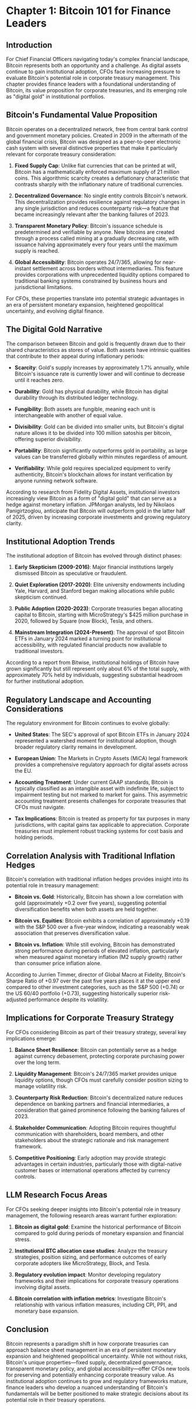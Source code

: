 # Chapter 1: Bitcoin 101 for Finance Leaders

## Introduction

For Chief Financial Officers navigating today's complex financial landscape, Bitcoin represents both an opportunity and a challenge. As digital assets continue to gain institutional adoption, CFOs face increasing pressure to evaluate Bitcoin's potential role in corporate treasury management. This chapter provides finance leaders with a foundational understanding of Bitcoin, its value proposition for corporate treasuries, and its emerging role as "digital gold" in institutional portfolios.

## Bitcoin's Fundamental Value Proposition

Bitcoin operates on a decentralized network, free from central bank control and government monetary policies. Created in 2009 in the aftermath of the global financial crisis, Bitcoin was designed as a peer-to-peer electronic cash system with several distinctive properties that make it particularly relevant for corporate treasury consideration:

1. **Fixed Supply Cap**: Unlike fiat currencies that can be printed at will, Bitcoin has a mathematically enforced maximum supply of 21 million coins. This algorithmic scarcity creates a deflationary characteristic that contrasts sharply with the inflationary nature of traditional currencies.

2. **Decentralized Governance**: No single entity controls Bitcoin's network. This decentralization provides resilience against regulatory changes in any single jurisdiction and reduces counterparty risk—a feature that became increasingly relevant after the banking failures of 2023.

3. **Transparent Monetary Policy**: Bitcoin's issuance schedule is predetermined and verifiable by anyone. New bitcoins are created through a process called mining at a gradually decreasing rate, with issuance halving approximately every four years until the maximum supply is reached.

4. **Global Accessibility**: Bitcoin operates 24/7/365, allowing for near-instant settlement across borders without intermediaries. This feature provides corporations with unprecedented liquidity options compared to traditional banking systems constrained by business hours and jurisdictional limitations.

For CFOs, these properties translate into potential strategic advantages in an era of persistent monetary expansion, heightened geopolitical uncertainty, and evolving digital finance.

## The Digital Gold Narrative

The comparison between Bitcoin and gold is frequently drawn due to their shared characteristics as stores of value. Both assets have intrinsic qualities that contribute to their appeal during inflationary periods:

- **Scarcity**: Gold's supply increases by approximately 1.7% annually, while Bitcoin's issuance rate is currently lower and will continue to decrease until it reaches zero.
  
- **Durability**: Gold has physical durability, while Bitcoin has digital durability through its distributed ledger technology.
  
- **Fungibility**: Both assets are fungible, meaning each unit is interchangeable with another of equal value.
  
- **Divisibility**: Gold can be divided into smaller units, but Bitcoin's digital nature allows it to be divided into 100 million satoshis per bitcoin, offering superior divisibility.

- **Portability**: Bitcoin significantly outperforms gold in portability, as large values can be transferred globally within minutes regardless of amount.

- **Verifiability**: While gold requires specialized equipment to verify authenticity, Bitcoin's blockchain allows for instant verification by anyone running network software.

According to research from Fidelity Digital Assets, institutional investors increasingly view Bitcoin as a form of "digital gold" that can serve as a hedge against monetary inflation. JPMorgan analysts, led by Nikolaos Panigirtzoglou, anticipate that Bitcoin will outperform gold in the latter half of 2025, driven by increasing corporate investments and growing regulatory clarity.

## Institutional Adoption Trends

The institutional adoption of Bitcoin has evolved through distinct phases:

1. **Early Skepticism (2009-2016)**: Major financial institutions largely dismissed Bitcoin as speculative or fraudulent.

2. **Quiet Exploration (2017-2020)**: Elite university endowments including Yale, Harvard, and Stanford began making allocations while public skepticism continued.

3. **Public Adoption (2020-2023)**: Corporate treasuries began allocating capital to Bitcoin, starting with MicroStrategy's $425 million purchase in 2020, followed by Square (now Block), Tesla, and others.

4. **Mainstream Integration (2024-Present)**: The approval of spot Bitcoin ETFs in January 2024 marked a turning point for institutional accessibility, with regulated financial products now available to traditional investors.

According to a report from Bitwise, institutional holdings of Bitcoin have grown significantly but still represent only about 6% of the total supply, with approximately 70% held by individuals, suggesting substantial headroom for further institutional adoption.

## Regulatory Landscape and Accounting Considerations

The regulatory environment for Bitcoin continues to evolve globally:

- **United States**: The SEC's approval of spot Bitcoin ETFs in January 2024 represented a watershed moment for institutional adoption, though broader regulatory clarity remains in development.

- **European Union**: The Markets in Crypto Assets (MiCA) legal framework provides a comprehensive regulatory approach for digital assets across the EU.

- **Accounting Treatment**: Under current GAAP standards, Bitcoin is typically classified as an intangible asset with indefinite life, subject to impairment testing but not marked to market for gains. This asymmetric accounting treatment presents challenges for corporate treasuries that CFOs must navigate.

- **Tax Implications**: Bitcoin is treated as property for tax purposes in many jurisdictions, with capital gains tax applicable to appreciation. Corporate treasuries must implement robust tracking systems for cost basis and holding periods.

## Correlation Analysis with Traditional Inflation Hedges

Bitcoin's correlation with traditional inflation hedges provides insight into its potential role in treasury management:

- **Bitcoin vs. Gold**: Historically, Bitcoin has shown a low correlation with gold (approximately +0.2 over five years), suggesting potential diversification benefits when both assets are held together.

- **Bitcoin vs. Equities**: Bitcoin exhibits a correlation of approximately +0.19 with the S&P 500 over a five-year window, indicating a reasonably weak association that preserves diversification value.

- **Bitcoin vs. Inflation**: While still evolving, Bitcoin has demonstrated strong performance during periods of elevated inflation, particularly when measured against monetary inflation (M2 supply growth) rather than consumer price inflation alone.

According to Jurrien Timmer, director of Global Macro at Fidelity, Bitcoin's Sharpe Ratio of +0.97 over the past five years places it at the upper end compared to other investment categories, such as the S&P 500 (+0.74) or the US 60/40 portfolio (+0.73), suggesting historically superior risk-adjusted performance despite its volatility.

## Implications for Corporate Treasury Strategy

For CFOs considering Bitcoin as part of their treasury strategy, several key implications emerge:

1. **Balance Sheet Resilience**: Bitcoin can potentially serve as a hedge against currency debasement, protecting corporate purchasing power over the long term.

2. **Liquidity Management**: Bitcoin's 24/7/365 market provides unique liquidity options, though CFOs must carefully consider position sizing to manage volatility risk.

3. **Counterparty Risk Reduction**: Bitcoin's decentralized nature reduces dependence on banking partners and financial intermediaries, a consideration that gained prominence following the banking failures of 2023.

4. **Stakeholder Communication**: Adopting Bitcoin requires thoughtful communication with shareholders, board members, and other stakeholders about the strategic rationale and risk management framework.

5. **Competitive Positioning**: Early adoption may provide strategic advantages in certain industries, particularly those with digital-native customer bases or international operations affected by currency controls.

## LLM Research Focus Areas

For CFOs seeking deeper insights into Bitcoin's potential role in treasury management, the following research areas warrant further exploration:

1. **Bitcoin as digital gold**: Examine the historical performance of Bitcoin compared to gold during periods of monetary expansion and financial stress.

2. **Institutional BTC allocation case studies**: Analyze the treasury strategies, position sizing, and performance outcomes of early corporate adopters like MicroStrategy, Block, and Tesla.

3. **Regulatory evolution impact**: Monitor developing regulatory frameworks and their implications for corporate treasury operations involving digital assets.

4. **Bitcoin correlation with inflation metrics**: Investigate Bitcoin's relationship with various inflation measures, including CPI, PPI, and monetary base expansion.

## Conclusion

Bitcoin represents a paradigm shift in how corporate treasuries can approach balance sheet management in an era of persistent monetary expansion and heightened geopolitical uncertainty. While not without risks, Bitcoin's unique properties—fixed supply, decentralized governance, transparent monetary policy, and global accessibility—offer CFOs new tools for preserving and potentially enhancing corporate treasury value. As institutional adoption continues to grow and regulatory frameworks mature, finance leaders who develop a nuanced understanding of Bitcoin's fundamentals will be better positioned to make strategic decisions about its potential role in their treasury operations.
